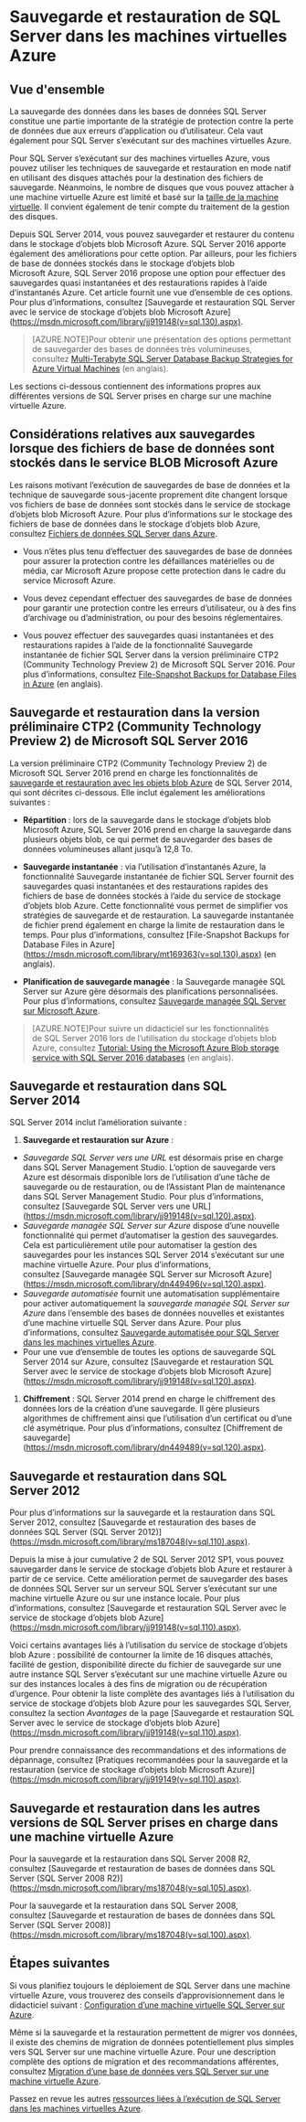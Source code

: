<properties 
	pageTitle="Sauvegarde et restauration de SQL Server dans les machines virtuelles Azure"
	description="Décrit les considérations relatives à la sauvegarde et à la restauration des bases de données SQL Server s’exécutant sur des machines virtuelles Azure."
	services="virtual-machines"
	documentationCenter="na"
	authors="rothja"
	manager="jeffreyg"
	editor="monicar" />


<tags 
	ms.service="virtual-machines"
	ms.devlang="na"
	ms.topic="article"
	ms.tgt_pltfrm="vm-windows-sql-server"
	ms.workload="infrastructure-services"
	ms.date="08/05/2015"
	ms.author="jroth" />


# Sauvegarde et restauration de SQL Server dans les machines virtuelles Azure

## Vue d'ensemble

La sauvegarde des données dans les bases de données SQL Server constitue une partie importante de la stratégie de protection contre la perte de données due aux erreurs d’application ou d’utilisateur. Cela vaut également pour SQL Server s’exécutant sur des machines virtuelles Azure.

Pour SQL Server s’exécutant sur des machines virtuelles Azure, vous pouvez utiliser les techniques de sauvegarde et restauration en mode natif en utilisant des disques attachés pour la destination des fichiers de sauvegarde. Néanmoins, le nombre de disques que vous pouvez attacher à une machine virtuelle Azure est limité et basé sur la [taille de la machine virtuelle](virtual-machines-size-specs.md). Il convient également de tenir compte du traitement de la gestion des disques.

Depuis SQL Server 2014, vous pouvez sauvegarder et restaurer du contenu dans le stockage d’objets blob Microsoft Azure. SQL Server 2016 apporte également des améliorations pour cette option. Par ailleurs, pour les fichiers de base de données stockés dans le stockage d’objets blob Microsoft Azure, SQL Server 2016 propose une option pour effectuer des sauvegardes quasi instantanées et des restaurations rapides à l’aide d’instantanés Azure. Cet article fournit une vue d’ensemble de ces options. Pour plus d’informations, consultez [Sauvegarde et restauration SQL Server avec le service de stockage d’objets blob Microsoft Azure\](https://msdn.microsoft.com/library/jj919148(v=sql.130).aspx).

>[AZURE.NOTE]Pour obtenir une présentation des options permettant de sauvegarder des bases de données très volumineuses, consultez [Multi-Terabyte SQL Server Database Backup Strategies for Azure Virtual Machines](http://blogs.msdn.com/b/igorpag/archive/2015/07/28/multi-terabyte-sql-server-database-backup-strategies-for-azure-virtual-machines.aspx) (en anglais).

Les sections ci-dessous contiennent des informations propres aux différentes versions de SQL Server prises en charge sur une machine virtuelle Azure.

## Considérations relatives aux sauvegardes lorsque des fichiers de base de données sont stockés dans le service BLOB Microsoft Azure

Les raisons motivant l’exécution de sauvegardes de base de données et la technique de sauvegarde sous-jacente proprement dite changent lorsque vos fichiers de base de données sont stockés dans le service de stockage d’objets blob Microsoft Azure. Pour plus d’informations sur le stockage des fichiers de base de données dans le stockage d’objets blob Azure, consultez [Fichiers de données SQL Server dans Azure](https://msdn.microsoft.com/library/jj919148.aspx).

- Vous n’êtes plus tenu d’effectuer des sauvegardes de base de données pour assurer la protection contre les défaillances matérielles ou de média, car Microsoft Azure propose cette protection dans le cadre du service Microsoft Azure.

- Vous devez cependant effectuer des sauvegardes de base de données pour garantir une protection contre les erreurs d’utilisateur, ou à des fins d’archivage ou d’administration, ou pour des besoins réglementaires.

- Vous pouvez effectuer des sauvegardes quasi instantanées et des restaurations rapides à l’aide de la fonctionnalité Sauvegarde instantanée de fichier SQL Server dans la version préliminaire CTP2 (Community Technology Preview 2) de Microsoft SQL Server 2016. Pour plus d’informations, consultez [File-Snapshot Backups for Database Files in Azure](https://msdn.microsoft.com/library/mt169363.aspx) (en anglais).

## Sauvegarde et restauration dans la version préliminaire CTP2 (Community Technology Preview 2) de Microsoft SQL Server 2016

La version préliminaire CTP2 (Community Technology Preview 2) de Microsoft SQL Server 2016 prend en charge les fonctionnalités de [sauvegarde et restauration avec les objets blob Azure](https://msdn.microsoft.com/library/jj919148.aspx) de SQL Server 2014, qui sont décrites ci-dessous. Elle inclut également les améliorations suivantes :

- **Répartition** : lors de la sauvegarde dans le stockage d’objets blob Microsoft Azure, SQL Server 2016 prend en charge la sauvegarde dans plusieurs objets blob, ce qui permet de sauvegarder des bases de données volumineuses allant jusqu’à 12,8 To.

- **Sauvegarde instantanée** : via l’utilisation d’instantanés Azure, la fonctionnalité Sauvegarde instantanée de fichier SQL Server fournit des sauvegardes quasi instantanées et des restaurations rapides des fichiers de base de données stockés à l’aide du service de stockage d’objets blob Azure. Cette fonctionnalité vous permet de simplifier vos stratégies de sauvegarde et de restauration. La sauvegarde instantanée de fichier prend également en charge la limite de restauration dans le temps. Pour plus d’informations, consultez [File-Snapshot Backups for Database Files in Azure\](https://msdn.microsoft.com/library/mt169363(v=sql.130).aspx) (en anglais).

- **Planification de sauvegarde managée** : la Sauvegarde managée SQL Server sur Azure gère désormais des planifications personnalisées. Pour plus d’informations, consultez [Sauvegarde managée SQL Server sur Microsoft Azure](https://msdn.microsoft.com/library/dn449496.aspx).

>[AZURE.NOTE]Pour suivre un didacticiel sur les fonctionnalités de SQL Server 2016 lors de l’utilisation du stockage d’objets blob Azure, consultez [Tutorial: Using the Microsoft Azure Blob storage service with SQL Server 2016 databases](https://msdn.microsoft.com/library/dn466438.aspx) (en anglais).

## Sauvegarde et restauration dans SQL Server 2014

SQL Server 2014 inclut l’amélioration suivante :

1. **Sauvegarde et restauration sur Azure** :

 - *Sauvegarde SQL Server vers une URL* est désormais prise en charge dans SQL Server Management Studio. L’option de sauvegarde vers Azure est désormais disponible lors de l’utilisation d’une tâche de sauvegarde ou de restauration, ou de l’Assistant Plan de maintenance dans SQL Server Management Studio. Pour plus d’informations, consultez [Sauvegarde SQL Server vers une URL\](https://msdn.microsoft.com/library/jj919148(v=sql.120).aspx).
 - *Sauvegarde managée SQL Server sur Azure* dispose d’une nouvelle fonctionnalité qui permet d’automatiser la gestion des sauvegardes. Cela est particulièrement utile pour automatiser la gestion des sauvegardes pour les instances SQL Server 2014 s’exécutant sur une machine virtuelle Azure. Pour plus d’informations, consultez [Sauvegarde managée SQL Server sur Microsoft Azure\](https://msdn.microsoft.com/library/dn449496(v=sql.120).aspx).
 - *Sauvegarde automatisée* fournit une automatisation supplémentaire pour activer automatiquement la *sauvegarde managée SQL Server sur Azure* dans l’ensemble des bases de données nouvelles et existantes d’une machine virtuelle SQL Server dans Azure. Pour plus d’informations, consultez [Sauvegarde automatisée pour SQL Server dans les machines virtuelles Azure](virtual-machines-sql-server-automated-backup.md).
 - Pour une vue d’ensemble de toutes les options de sauvegarde SQL Server 2014 sur Azure, consultez [Sauvegarde et restauration SQL Server avec le service de stockage d’objets blob Microsoft Azure\](https://msdn.microsoft.com/library/jj919148(v=sql.120).aspx).

1. **Chiffrement** : SQL Server 2014 prend en charge le chiffrement des données lors de la création d’une sauvegarde. Il gère plusieurs algorithmes de chiffrement ainsi que l’utilisation d’un certificat ou d’une clé asymétrique. Pour plus d’informations, consultez [Chiffrement de sauvegarde\](https://msdn.microsoft.com/library/dn449489(v=sql.120).aspx).

## Sauvegarde et restauration dans SQL Server 2012

Pour plus d’informations sur la sauvegarde et la restauration dans SQL Server 2012, consultez [Sauvegarde et restauration des bases de données SQL Server (SQL Server 2012)\](https://msdn.microsoft.com/library/ms187048(v=sql.110).aspx).

Depuis la mise à jour cumulative 2 de SQL Server 2012 SP1, vous pouvez sauvegarder dans le service de stockage d’objets blob Azure et restaurer à partir de ce service. Cette amélioration permet de sauvegarder des bases de données SQL Server sur un serveur SQL Server s’exécutant sur une machine virtuelle Azure ou sur une instance locale. Pour plus d’informations, consultez [Sauvegarde et restauration SQL Server avec le service de stockage d’objets blob Azure\](https://msdn.microsoft.com/library/jj919148(v=sql.110).aspx).

Voici certains avantages liés à l’utilisation du service de stockage d’objets blob Azure : possibilité de contourner la limite de 16 disques attachés, facilité de gestion, disponibilité directe du fichier de sauvegarde sur une autre instance SQL Server s’exécutant sur une machine virtuelle Azure ou sur des instances locales à des fins de migration ou de récupération d’urgence. Pour obtenir la liste complète des avantages liés à l’utilisation du service de stockage d’objets blob Azure pour les sauvegardes SQL Server, consultez la section *Avantages* de la page [Sauvegarde et restauration SQL Server avec le service de stockage d’objets blob Azure\](https://msdn.microsoft.com/library/jj919148(v=sql.110).aspx).

Pour prendre connaissance des recommandations et des informations de dépannage, consultez [Pratiques recommandées pour la sauvegarde et la restauration (service de stockage d’objets blob Microsoft Azure)\](https://msdn.microsoft.com/library/jj919149(v=sql.110).aspx).

## Sauvegarde et restauration dans les autres versions de SQL Server prises en charge dans une machine virtuelle Azure

Pour la sauvegarde et la restauration dans SQL Server 2008 R2, consultez [Sauvegarde et restauration de bases de données dans SQL Server (SQL Server 2008 R2)\](https://msdn.microsoft.com/library/ms187048(v=sql.105).aspx).

Pour la sauvegarde et la restauration dans SQL Server 2008, consultez [Sauvegarde et restauration de bases de données dans SQL Server (SQL Server 2008)\](https://msdn.microsoft.com/library/ms187048(v=sql.100).aspx).

## Étapes suivantes

Si vous planifiez toujours le déploiement de SQL Server dans une machine virtuelle Azure, vous trouverez des conseils d’approvisionnement dans le didacticiel suivant : [Configuration d’une machine virtuelle SQL Server sur Azure](virtual-machines-provision-sql-server.md).

Même si la sauvegarde et la restauration permettent de migrer vos données, il existe des chemins de migration de données potentiellement plus simples vers SQL Server sur une machine virtuelle Azure. Pour une description complète des options de migration et des recommandations afférentes, consultez [Migration d’une base de données vers SQL Server sur une machine virtuelle Azure](virtual-machines-migrate-onpremises-database.md).

Passez en revue les autres [ressources liées à l’exécution de SQL Server dans les machines virtuelles Azure](virtual-machines-sql-server-infrastructure-services.md).

<!---HONumber=August15_HO6-->